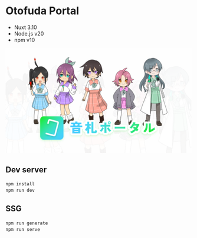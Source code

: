 # Otofuda Portal

- Nuxt 3.10
- Node.js v20
- npm v10

![Otofuda Portal](public/thumb.png)

## Dev server

```sh
npm install
npm run dev
```

## SSG

```sh
npm run generate
npm run serve
```

